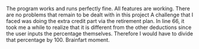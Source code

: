 The program works and runs perfectly fine.
All features are working.
There are no problems that remain to be dealt with in this project
A challenge that I faced was doing the extra credit part via the retirement plan. In line 66, it took me a while to realize that it is different from the other deductions since the user inputs the percentage themselves. Therefore I would have to divide that percentage by 100. Brainfart moment.
